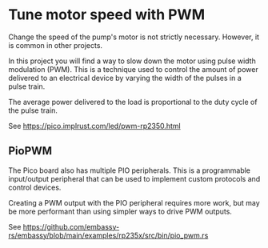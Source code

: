 # Tune motor speed with PWM

Change the speed of the pump's motor is not strictly necessary. However, it is common in other projects.

In this project you will find a way to slow down the motor using pulse width modulation (PWM). This is a technique used to control the amount of power delivered to an electrical device by varying the width of the pulses in a pulse train.

The average power delivered to the load is proportional to the duty cycle of the pulse train.

See <https://pico.implrust.com/led/pwm-rp2350.html>

## PioPWM

The Pico board also has multiple PIO peripherals. This is a programmable input/output peripheral that can be used to implement custom protocols and control devices.

Creating a PWM output with the PIO peripheral requires more work, but may be more performant than using simpler ways to drive PWM outputs.

See <https://github.com/embassy-rs/embassy/blob/main/examples/rp235x/src/bin/pio_pwm.rs>
